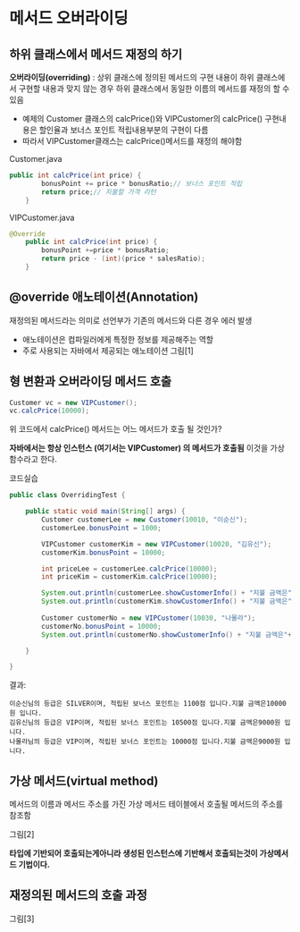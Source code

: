 # 메서드 오버라이딩
## 하위 클래스에서 메서드 재정의 하기

**오버라이딩(overriding)**
: 상위 클래스에 정의된 메서드의 구현 내용이 하위 클래스에서 구현할 내용과 맞지 않는 경우 하위 클래스에서 동일한 이름의 메서드를 재정의 할 수 있음

- 예제의 Customer 클래스의 calcPrice()와 VIPCustomer의 calcPrice() 구현내용은 할인율과 보너스 포인트 적립내용부분의 구현이 다름
- 따라서 VIPCustomer클래스는 calcPrice()메서드를 재정의 해야함

Customer.java

```java
public int calcPrice(int price) {
		bonusPoint += price * bonusRatio;// 보너스 포인트 적립
		return price;// 지불할 가격 리턴
	}
```

VIPCustomer.java

```java
@Override
	public int calcPrice(int price) {
		bonusPoint +=price * bonusRatio;
		return price - (int)(price * salesRatio);
	}
```

## @override 애노테이션(Annotation)
재정의된 메서드라는 의미로 선언부가 기존의 메서드와 다른 경우 에러 발생

- 애노테이션은 컴파일러에게 특정한 정보를 제공해주는 역할
- 주로 사용되는 자바에서 제공되는 애노테이션
그림[1]

## 형 변환과 오버라이딩 메서드 호출

```java
Customer vc = new VIPCustomer();
vc.calcPrice(10000);
```
위 코드에서 calcPrice() 메서드는 어느 메서드가 호출 될 것인가?

**자바에서는 항상 인스턴스 (여기서는 VIPCustomer) 의 메서드가 호출됨**
이것을 가상함수라고 한다.

코드실습

```java
public class OverridingTest {

	public static void main(String[] args) {
		Customer customerLee = new Customer(10010, "이순신");
		customerLee.bonusPoint = 1000;

		VIPCustomer customerKim = new VIPCustomer(10020, "김유신");
		customerKim.bonusPoint = 10000;

		int priceLee = customerLee.calcPrice(10000);
		int priceKim = customerKim.calcPrice(10000);

		System.out.println(customerLee.showCustomerInfo() + "지불 금액은"+ priceLee + "원 입니다.");
		System.out.println(customerKim.showCustomerInfo() + "지불 금액은"+ priceKim + "원 입니다.");
		
		Customer customerNo = new VIPCustomer(10030, "나몰라");
		customerNo.bonusPoint = 10000;
		System.out.println(customerNo.showCustomerInfo() + "지불 금액은"+ customerNo.calcPrice(10000) + "원 입니다.");

	}

}
```

결과:

```
이순신님의 등급은 SILVER이며, 적립된 보너스 포인트는 1100점 입니다.지불 금액은10000원 입니다.
김유신님의 등급은 VIP이며, 적립된 보너스 포인트는 10500점 입니다.지불 금액은9000원 입니다.
나몰라님의 등급은 VIP이며, 적립된 보너스 포인트는 10000점 입니다.지불 금액은9000원 입니다.

```

## 가상 메서드(virtual method)
메서드의 이름과 메서드 주소를 가진 가상 메서드 테이블에서 호출될 메서드의 주소를 참조함

그림[2]

**타입에 기반되어 호출되는게아니라 생성된 인스턴스에 기반해서 호출되는것이 가상메서드 기법이다.**

## 재정의된 메서드의 호출 과정
그림[3]

